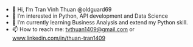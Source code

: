 - 👋 Hi, I’m Tran Vinh Thuan @oldguard69
- 👀 I’m interested in Python, API development and Data Science
- 🌱 I’m currently learning Business Analysis and extend my Python skill.
- 📫 How to reach me: tvthuan1409@gmail.com or www.linkedin.com/in/thuan-tran1409

<!---
oldguard69/oldguard69 is a ✨ special ✨ repository because its `README.md` (this file) appears on your GitHub profile.
You can click the Preview link to take a look at your changes.
--->
